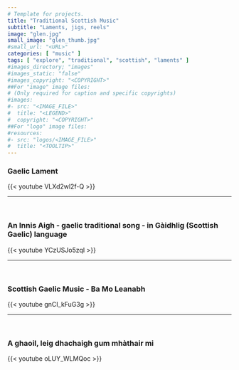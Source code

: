 ```yaml
---
# Template for projects.
title: "Traditional Scottish Music"
subtitle: "Laments, jigs, reels"
image: "glen.jpg"
small_image: "glen_thumb.jpg"
#small_url: "<URL>"
categories: [ "music" ]
tags: [ "explore", "traditional", "scottish", "laments" ]
#images_directory; "images"
#images_static: "false"
#images_copyright: "<COPYRIGHT>"
##For "image" image files:
# (Only required for caption and specific copyrights)
#images:
#- src: "<IMAGE_FILE>"
#  title: "<LEGEND>"
#  copyright: "<COPYRIGHT>"
##For "logo" image files:
#resources:
#- src: "logos/<IMAGE_FILE>"
#  title: "<TOOLTIP>"
---
```


### Gaelic Lament

{{< youtube VLXd2wl2f-Q >}}

--- 
&nbsp;



### An Innis Aigh - gaelic traditional song - in Gàidhlig (Scottish Gaelic) language

{{< youtube YCzUSJo5zqI >}}

---
&nbsp;

### Scottish Gaelic Music - Ba Mo Leanabh

{{< youtube gnCI_kFuG3g >}}



---

<!-- {{< rawhtml >}}

<iframe width="560" height="315" src="https://www.youtube.com/embed/gnCI_kFuG3g" frameborder="0" allow="accelerometer; autoplay; encrypted-media; gyroscope; picture-in-picture" allowfullscreen></iframe>

{{< /rawhtml >}}

--- -->
&nbsp;

### A ghaoil, leig dhachaigh gum mhàthair mi

{{< youtube oLUY_WLMQoc >}}



